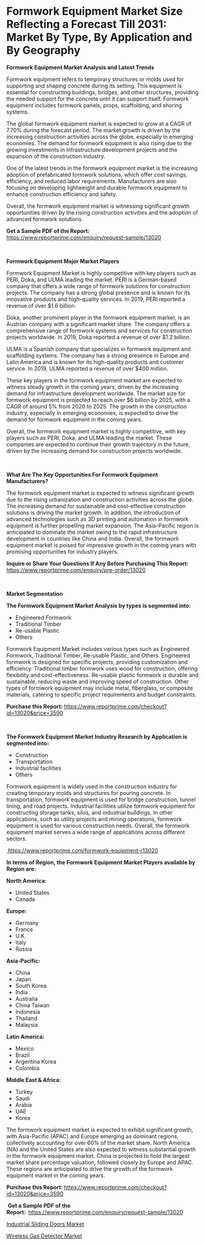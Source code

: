 <p><h1>Formwork Equipment Market Size Reflecting a Forecast Till 2031: Market By Type, By Application and By Geography</h1></p><p><strong>Formwork Equipment Market Analysis and Latest Trends</strong></p>
<p><p>Formwork equipment refers to temporary structures or molds used for supporting and shaping concrete during its setting. This equipment is essential for constructing buildings, bridges, and other structures, providing the needed support for the concrete until it can support itself. Formwork equipment includes formwork panels, props, scaffolding, and shoring systems.</p><p>The global formwork equipment market is expected to grow at a CAGR of 7.70% during the forecast period. The market growth is driven by the increasing construction activities across the globe, especially in emerging economies. The demand for formwork equipment is also rising due to the growing investments in infrastructure development projects and the expansion of the construction industry.</p><p>One of the latest trends in the formwork equipment market is the increasing adoption of prefabricated formwork solutions, which offer cost savings, efficiency, and reduced labor requirements. Manufacturers are also focusing on developing lightweight and durable formwork equipment to enhance construction efficiency and safety.</p><p>Overall, the formwork equipment market is witnessing significant growth opportunities driven by the rising construction activities and the adoption of advanced formwork solutions.</p></p>
<p><strong>Get a Sample PDF of the Report:&nbsp;</strong> <a href="https://www.reportprime.com/enquiry/request-sample/13020">https://www.reportprime.com/enquiry/request-sample/13020</a></p>
<p>&nbsp;</p>
<p><strong>Formwork Equipment Major Market Players</strong></p>
<p><p>Formwork Equipment Market is highly competitive with key players such as PERI, Doka, and ULMA leading the market. PERI is a German-based company that offers a wide range of formwork solutions for construction projects. The company has a strong global presence and is known for its innovative products and high-quality services. In 2019, PERI reported a revenue of over $1.6 billion.</p><p>Doka, another prominent player in the formwork equipment market, is an Austrian company with a significant market share. The company offers a comprehensive range of formwork systems and services for construction projects worldwide. In 2019, Doka reported a revenue of over $1.2 billion.</p><p>ULMA is a Spanish company that specializes in formwork equipment and scaffolding systems. The company has a strong presence in Europe and Latin America and is known for its high-quality products and customer service. In 2019, ULMA reported a revenue of over $400 million.</p><p>These key players in the formwork equipment market are expected to witness steady growth in the coming years, driven by the increasing demand for infrastructure development worldwide. The market size for formwork equipment is projected to reach over $6 billion by 2025, with a CAGR of around 5% from 2020 to 2025. The growth in the construction industry, especially in emerging economies, is expected to drive the demand for formwork equipment in the coming years.</p><p>Overall, the formwork equipment market is highly competitive, with key players such as PERI, Doka, and ULMA leading the market. These companies are expected to continue their growth trajectory in the future, driven by the increasing demand for construction projects worldwide.</p></p>
<p>&nbsp;</p>
<p><strong>What Are The Key Opportunities For Formwork Equipment Manufacturers?</strong></p>
<p><p>The formwork equipment market is expected to witness significant growth due to the rising urbanization and construction activities across the globe. The increasing demand for sustainable and cost-effective construction solutions is driving the market growth. In addition, the introduction of advanced technologies such as 3D printing and automation in formwork equipment is further propelling market expansion. The Asia-Pacific region is anticipated to dominate the market owing to the rapid infrastructure development in countries like China and India. Overall, the formwork equipment market is poised for impressive growth in the coming years with promising opportunities for industry players.</p></p>
<p><strong>Inquire or Share Your Questions If Any Before Purchasing This Report:</strong> <a href="https://www.reportprime.com/enquiry/pre-order/13020">https://www.reportprime.com/enquiry/pre-order/13020</a></p>
<p>&nbsp;</p>
<p><strong>Market Segmentation</strong></p>
<p><strong>The Formwork Equipment Market Analysis by types is segmented into:</strong></p>
<p><ul><li>Engineered Formwork</li><li>Traditional Timber</li><li>Re-usable Plastic</li><li>Others</li></ul></p>
<p><p>Formwork Equipment Market includes various types such as Engineered Formwork, Traditional Timber, Re-usable Plastic, and Others. Engineered formwork is designed for specific projects, providing customization and efficiency. Traditional timber formwork uses wood for construction, offering flexibility and cost-effectiveness. Re-usable plastic formwork is durable and sustainable, reducing waste and improving speed of construction. Other types of formwork equipment may include metal, fiberglass, or composite materials, catering to specific project requirements and budget constraints.</p></p>
<p><strong>Purchase this Report:&nbsp;</strong><a href="https://www.reportprime.com/checkout?id=13020&price=3590">https://www.reportprime.com/checkout?id=13020&price=3590</a></p>
<p>&nbsp;</p>
<p><strong>The Formwork Equipment Market Industry Research by Application is segmented into:</strong></p>
<p><ul><li>Construction</li><li>Transportation</li><li>Industrial facilities</li><li>Others</li></ul></p>
<p><p>Formwork equipment is widely used in the construction industry for creating temporary molds and structures for pouring concrete. In transportation, formwork equipment is used for bridge construction, tunnel lining, and road projects. Industrial facilities utilize formwork equipment for constructing storage tanks, silos, and industrial buildings. In other applications, such as utility projects and mining operations, formwork equipment is used for various construction needs. Overall, the formwork equipment market serves a wide range of applications across different sectors.</p></p>
<p><a href="https://www.reportprime.com/formwork-equipment-r13020">&nbsp;https://www.reportprime.com/formwork-equipment-r13020</a></p>
<p><strong>In terms of Region, the Formwork Equipment Market Players available by Region are:</strong></p>
<p>
    <p> <strong> North America: </strong>
        <ul>
            <li>United States</li>
            <li>Canada</li>
        </ul>
        </p> 
    <p> <strong> Europe: </strong>
        <ul>
            <li>Germany</li>
            <li>France</li>
            <li>U.K.</li>
            <li>Italy</li>
            <li>Russia</li>
        </ul>
        </p> 
    <p> <strong> Asia-Pacific: </strong>
        <ul>
            <li>China</li>
            <li>Japan</li>
            <li>South Korea</li>
            <li>India</li>
            <li>Australia</li>
            <li>China Taiwan</li>
            <li>Indonesia</li>
            <li>Thailand</li>
            <li>Malaysia</li>
        </ul>
        </p> 
    <p> <strong> Latin America: </strong>
        <ul>
            <li>Mexico</li>
            <li>Brazil</li>
            <li>Argentina Korea</li>
            <li>Colombia</li>
        </ul>
        </p> 
    <p> <strong> Middle East & Africa: </strong>
        <ul>
            <li>Turkey</li>
            <li>Saudi</li>
            <li>Arabia</li>
            <li>UAE</li>
            <li>Korea</li>
        </ul>
    </p>
    </p>
<p><p>The formwork equipment market is expected to exhibit significant growth, with Asia-Pacific (APAC) and Europe emerging as dominant regions, collectively accounting for over 60% of the market share. North America (NA) and the United States are also expected to witness substantial growth in the formwork equipment market. China is projected to hold the largest market share percentage valuation, followed closely by Europe and APAC. These regions are anticipated to drive the growth of the formwork equipment market in the coming years.</p></p>
<p><strong>Purchase this Report: </strong><a href="https://www.reportprime.com/checkout?id=13020&price=3590">https://www.reportprime.com/checkout?id=13020&price=3590</a></p>
<p>&nbsp;<strong>Get a Sample PDF of the Report:&nbsp;&nbsp;</strong><a href="https://www.reportprime.com/enquiry/request-sample/13020">https://www.reportprime.com/enquiry/request-sample/13020</a></p>
<p><strong></strong></p>
<p><p><a href="https://github.com/lairestrong/Market-Research-Report-List-1/blob/main/industrial-sliding-doors-market.md">Industrial Sliding Doors Market</a></p><p><a href="https://github.com/msLonKoss78/Market-Research-Report-List-1/blob/main/wireless-gas-detector-market.md">Wireless Gas Detector Market</a></p></p>